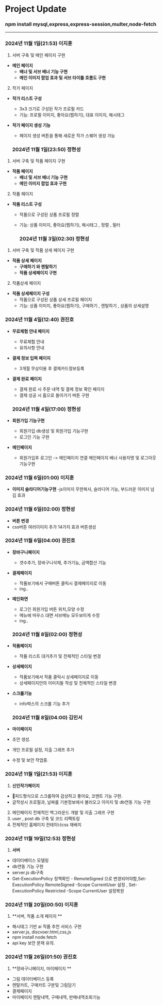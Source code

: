 # Project Update

###  npm install mysql,express,express-session,multer,node-fetch
---
### 2024년 11월 1일(21:53) 이지훈
1. 서버 구축 및 메인 페이지 구현
- **메인 페이지**
  - **배너 및 서브 배너 기능 구현**
  - **메인 이미지 팝업 효과 및 서브 타이틀 흐름도 구현**
2. 작가 페이지
- **작가 리스트 구성**
  - 3x3 크기로 구성된 작가 프로필 카드
  - 기능: 프로필 이미지, 좋아요(찜하기), 대표 이미지, 해시태그 
- **작가 페이지 생성 기능**
  - 페이지 생성 버튼을 통해 새로운 작가 스퀘어 생성 가능

  ### 2024년 11월 1일(23:50) 정현성
1. 서버 구축 및 작품 페이지 구현
- **작품 페이지**
  - **배너 및 서브 배너 기능 구현**
  - **메인 이미지 팝업 효과 구현**
2. 작품 페이지
- **작품 리스트 구성**
  - 작품으로 구성된 상품 프로필 정렬
  - 기능: 상품 이미지, 좋아요(찜하기), 해시태그 , 정렬 , 필터

    ### 2024년 11월 3일(02:30) 정현성
1. 서버 구축 및 작품 상세 페이지 구현
- **작품 상세 페이지**
  - **구매하기 와 렌탈하기**
  - **작품 상세페이지 구현**
2. 작품상세 페이지
- **작품 상세페이지 구성**
  - 작품으로 구성된 상품 상세 프로필 페이지
  - 기능: 상품 이미지, 좋아요(찜하기), 구매하기 , 렌탈하기 , 상품의 상세설명


### 2024년 11월 4일(12:40) 권진호
- **무료체험 안내 페이지** 
  - 무료체험 안내
  - 유의사항 안내
- **결제 정보 입력 페이지**
  - 3개월 무상이용 후 결제카드정보등록
- **결제 완료 페이지**
  - 결제 완료 시 주문 내역 및 결제 정보 확인 페이지
  - 결제 성공 시 홈으로 돌아가기 버튼 구현

  ### 2024년 11월 4일(17:00) 정현성
- **회원가입 기능구현** 
  - 회원가입 db생성 및 회원가입 기능구현
  - 로그인 기능 구현
- **메인페이지**
  - 회원가입후 로그인 -> 메인페이지 연결 메인페이지 배너 사용자명 및 로그아웃기능구현

### 2024년 11월 6일(01:00) 이지훈
- **이미지 슬라디어기능구현** 
-js이미지 무한복사, 슬라디어 기능, 부드러운 이미지 넘김 효과

### 2024년 11월 6일(02:00) 정현성
- **버튼 변경**
- css버튼 여러이미지 추가 14가지 효과 버튼생성

### 2024년 11월 6일(04:00) 권진호
- **장바구니페이지** 
  - 갯수추가, 장바구니삭제, 추가기능, 금액합산 기능 
- **결제페이지**
  - 작품보기에서 구매버튼 클릭시 결제페이지로 이동
  - ing..
- **메인화면**
  - 로그인 회원가입 버튼 위치,모양 수정
  - 메뉴에 마우스 대면 서브메뉴 모두보이게 수정
  - ing..

  ### 2024년 11월 8일(02:00) 정현성
- **작품페이지** 
  - 작품 리스트 대거추가 및 전체적인 스타일 변경
- **상세페이지**
  - 작품보기에서 작품 클릭시 상세페이지로 이동
  - 상세페이지안의 이미지들 작성 및 전체적인 스타일 변경
- **스크롤기능**
  - info박스의 스크롤 기능 추가
 
  ### 2024년 11월 8일(04:00) 김민서
- **마이페이지**
- 초안 생성.
- 개인 프로필 설정, 지출 그래프 추가
- 수정 및 보안 작업중.

### 2024년 11월 1일(21:53) 이지훈
1. **신인작가페이지**
  - 피드형식으로 스크롤하여 감상하고 좋아요, 코멘트 기능 구현.
  - 글작성시 프로필과, 날짜를 기본정보에서 불러오고 이미지 및 db연동 기능 구현
2.  메인페이지 전체적인 백그라운드 개발 및 지출 그래프 구현
3.  user , post db 구축 및 코드 리팩토링
4. 전체적인 홈페이지 컨테이너css 재배치

### 2024년 11월 19일(12:53) 정현성
1. **서버**
  - 데이터베이스 모델링
  - db연동 기능 구현
  - server.js db구축
  - Get-ExecutionPolicy 정책확인 - RemoteSigned 으로 변경되어야함,Set-ExecutionPolicy RemoteSigned -Scope CurrentUser 설정 , Set-ExecutionPolicy Restricted -Scope CurrentUser 설정복원


### 2024년 11월 20일(00:50) 이지훈
1. **서버, 작품 소개 페이지 **
  - 해시태그 기반 ai 작품 추천 서비스 구현
  - server.js, discvoer.html,css,js
  - npm install node.fetch
  - api key 보안 문제 유의.

### 2024년 11월 26일(01:50) 권진호
1. **장바구니페이지, 마이페이지 **
  - 그림 데이터베이스 등록
  - 렌탈카트, 구매카트 구분및 그림담기
  - 결제페이지
  - 마이페이지 렌탈내역, 구매내역, 판매내역조회기능



